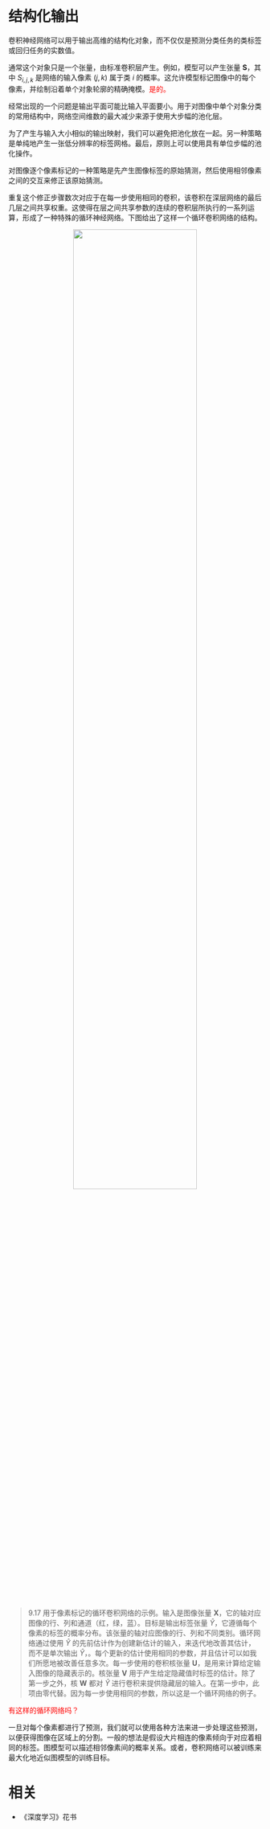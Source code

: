 


# 结构化输出


卷积神经网络可以用于输出高维的结构化对象，而不仅仅是预测分类任务的类标签或回归任务的实数值。

通常这个对象只是一个张量，由标准卷积层产生。例如，模型可以产生张量 $\boldsymbol S$，其中 $S_{i,j,k}$ 是网络的输入像素 $(j, k)$ 属于类 $i$ 的概率。这允许模型标记图像中的每个像素，并绘制沿着单个对象轮廓的精确掩模。<span style="color:red;">是的。</span>

经常出现的一个问题是输出平面可能比输入平面要小。用于对图像中单个对象分类的常用结构中，网络空间维数的最大减少来源于使用大步幅的池化层。

为了产生与输入大小相似的输出映射，我们可以避免把池化放在一起。另一种策略是单纯地产生一张低分辨率的标签网格。最后，原则上可以使用具有单位步幅的池化操作。

对图像逐个像素标记的一种策略是先产生图像标签的原始猜测，然后使用相邻像素之间的交互来修正该原始猜测。

重复这个修正步骤数次对应于在每一步使用相同的卷积，该卷积在深层网络的最后几层之间共享权重。这使得在层之间共享参数的连续的卷积层所执行的一系列运算，形成了一种特殊的循环神经网络。下图给出了这样一个循环卷积网络的结构。



<p align="center">
    <img width="70%" height="70%" src="http://images.iterate.site/blog/image/20190718/XdutTSvMnhdq.png?imageslim">
</p>

> 9.17 用于像素标记的循环卷积网络的示例。输入是图像张量 $\boldsymbol X$，它的轴对应图像的行、列和通道（红，绿，蓝）。目标是输出标签张量 $\hat{Y}$，它遵循每个像素的标签的概率分布。该张量的轴对应图像的行、列和不同类别。循环网络通过使用 $\hat{Y}$ 的先前估计作为创建新估计的输入，来迭代地改善其估计，而不是单次输出 $\hat{Y}$，。每个更新的估计使用相同的参数，并且估计可以如我们所愿地被改善任意多次。每一步使用的卷积核张量 $\boldsymbol U$，是用来计算给定输入图像的隐藏表示的。核张量 $\boldsymbol V$ 用于产生给定隐藏值时标签的估计。除了第一步之外，核 $\boldsymbol W$ 都对 $\hat{Y}$ 进行卷积来提供隐藏层的输入。在第一步中，此项由零代替。因为每一步使用相同的参数，所以这是一个循环网络的例子。

<span style="color:red;">有这样的循环网络吗？</span>



一旦对每个像素都进行了预测，我们就可以使用各种方法来进一步处理这些预测，以便获得图像在区域上的分割。一般的想法是假设大片相连的像素倾向于对应着相同的标签。图模型可以描述相邻像素间的概率关系。或者，卷积网络可以被训练来最大化地近似图模型的训练目标。



# 相关

- 《深度学习》花书
